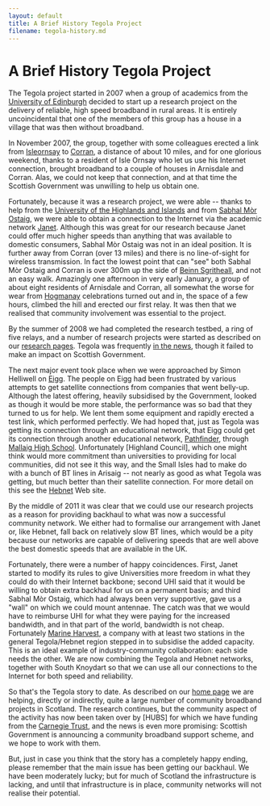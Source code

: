 ```yaml
---
layout: default
title: A Brief History Tegola Project
filename: tegola-history.md
---
```


A Brief History Tegola Project
==============================

The Tegola project started in 2007 when a group of academics from the
[University of Edinburgh] decided to start up a research project on the
delivery of reliable, high speed broadband in rural areas.  It is
entirely uncoincidental that one of the members of this group has a
house in a village that was then without broadband.

In November 2007, the group, together with some colleagues erected a
link from [Isleornsay] to [Corran], a distance of about 10 miles, and for
one glorious weekend, thanks to a resident of Isle Ornsay who let us
use his Internet connection, brought broadband to a couple of houses
in Arnisdale and Corran.  Alas, we could not keep that connection, and
at that time the Scottish Government was unwilling to help us obtain
one.

Fortunately, because it was a research project, we were able -- thanks
to help from the [University of the Highlands and Islands] and from 
[Sabhal Mòr Ostaig], we were able to obtain a connection to the
Internet via the academic network [Janet].  Although this was great
for our research because Janet could offer much higher speeds than
anything that was available to domestic consumers, Sabhal Mòr Ostaig
was not in an ideal position.  It is further away from Corran (over 13
miles) and there is no line-of-sight for wireless transmission.  In
fact the lowest point that can "see" both Sabhal Mòr Ostaig and Corran
is over 300m up the side of [Beinn Sgritheall], and not an easy walk.
Amazingly one afternoon in very early January, a group of about eight
residents of Arnisdale and Corran, all somewhat the worse for wear
from [Hogmanay] celebrations turned out and in, the space of a few hours,
climbed the hill and erected our first relay.  It was then that we
realised that community involvement was essential to the project.

By the summer of 2008 we had completed the research testbed, a ring of
five relays, and a number of research projects were started as
described on our [research pages].  Tegola was frequently [in the
news], though it failed to make an impact on Scottish Government. 

The next major event took place when we were approached by Simon
Helliwell on [Eigg]. The people on Eigg had been frustrated by various
attempts to get satellite connections from companies that went
belly-up.  Although the latest offering,  heavily
subsidised  by the Government, looked as though it would be more
stable, the performance was so bad that they turned to us for help. 
We lent them some equipment and rapidly erected a test link, which
performed perfectly. We had hoped that, just as Tegola was
getting its connection through an educational network, that Eigg could
get its connection through another educational network, [Pathfinder],
through [Mallaig High School].
Unfortunately [Highland Council], which one might think would more
commitment than universities to providing for local communities, did
not see it this way, and the Small Isles had to make do with a bunch of BT lines
in Arisaig -- not nearly as good as what Tegola was getting, but much
better than their satellite connection.  For more detail on this see
the [Hebnet] Web site.


By the middle of 2011 it was clear that we could use our research
projects as a reason for providing backhaul to what was now a
successful community network.  We either had to formalise our
arrangement with Janet or, like Hebnet, fall back on relatively slow
BT lines, which would be a pity because our networks are capable of
delivering speeds that are well above the best domestic speeds that
are available in the UK.

Fortunately, there were a number of happy coincidences.  First, Janet
started to modify its rules to give Universities more freedom in what
they could do with their Internet backbone;  second UHI said that it
would be willing to obtain extra backhaul for us on a permanent basis;
and third Sabhal Mòr Ostaig, which had always been very supportive,
gave us a "wall" on which we could mount antennae. The catch was that
we would have to reimburse UHI for what they were paying for the
increased bandwidth, and in that part of the world, bandwidth is not
cheap.  Fortunately [Marine Harvest], a company with at least two
stations in the general Tegola/Hebnet region stepped in to subsidise
the added capacity.  This is an ideal example of industry-community
collaboration: each side needs the other. We are now combining the
Tegola and Hebnet networks, together with South Knoydart so that we
can use all our connections to the Internet for both speed and
reliability. 

So that's the Tegola story to date. As described on our [home page] we
are helping, directly or indirectly, quite a large number of community
broadband projects in Scotland. The research continues, but the
community aspect of the activity has now been taken over by [HUBS] for
which we have funding from the [Carnegie Trust], and the news is even
more promising:  Scottish Government is announcing a community
broadband support scheme, and we hope to work with them.

But, just in case you think that the story has a completely happy
ending, please remember that the main issue has been  getting our
backhaul.  We have been moderately lucky; but for much of Scotland the
infrastructure is lacking, and until that infrastructure is in place,
community networks will not realise their potential.


[Corran]:http://en.wikipedia.org/wiki/Corran,_Loch_Hourn
[Isleornsay]:http://en.wikipedia.org/wiki/Isleornsay
[Sabhal Mòr Ostaig]:http://www.smo.uhi.ac.uk/index_gd.html
[University of Edinburgh]:http://www.ed.ac.uk
[University of the Highlands and Islands]:http://www.uhi.ac.uk
[JANET]:https://www.ja.net/
[Beinn Sgritheall]:http://en.wikipedia.org/wiki/Beinn_Sgritheall
[Hogmanay]:http://en.wikipedia.org/wiki/Hogmanay
[in the news]:/tegola-news/index.html
[Eigg]:http://en.wikipedia.org/wiki/Eigg
[research pages]:/research/index.html
[Pathfinder]: http://www.pathfindernorth.co.uk/
[Higland Council]:http://www.highland.gov.uk/
[Hebnet]: http://www.hebnet.co.uk/
[Mallaig High School]: http://www.mallaighigh.highland.sch.uk/
[Marine Harvest]: http://www.marineharvest.com/
[Carnegie Trust]: http://www.carnegie-trust.org/
[home page]: /index.html
